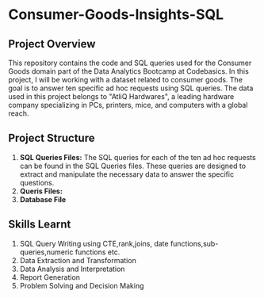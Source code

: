 # Consumer-Goods-Insights-SQL
##  Project Overview
This repository contains the code and SQL queries used for the Consumer Goods domain part of the Data Analytics Bootcamp at Codebasics. In this project, I will be working with a dataset related to consumer goods. The goal is to answer ten specific ad hoc requests using SQL queries. The data used in this project belongs to "AtliQ Hardwares", a leading hardware company specializing in PCs, printers, mice, and computers with a global reach.
 
## Project Structure

1. **SQL Queries Files:** The SQL queries for each of the ten ad hoc requests can be found in the SQL Queries files. These queries are designed to extract and manipulate the necessary data to answer the specific questions.
2. **Queris Files:**
3. **Database File**
##  Skills Learnt
1. SQL Query Writing using CTE,rank,joins, date functions,sub-queries,numeric functions etc.
2. Data Extraction and Transformation
3. Data Analysis and Interpretation
4. Report Generation
5. Problem Solving and Decision Making
